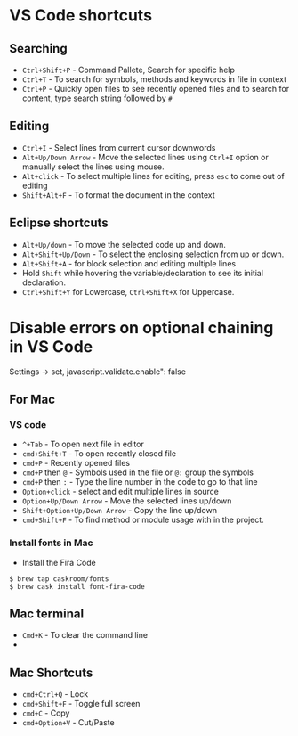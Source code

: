 # VS Code shortcuts

## Searching
- `Ctrl+Shift+P` - Command Pallete, Search for specific help
- `Ctrl+T` - To search for symbols, methods and keywords in file in context
- `Ctrl+P` - Quickly open files to see recently opened files and to search for content, type search string followed by `#`

## Editing
- `Ctrl+I` - Select lines from current cursor downwords
- `Alt+Up/Down Arrow` - Move the selected lines using `Ctrl+I` option or manually select the lines using mouse.
- `Alt+click` - To select multiple lines for editing, press `esc` to come out of editing
- `Shift+Alt+F` - To format the document in the context


## Eclipse shortcuts

- `Alt+Up/down` - To move the selected code up and down.
-	`Alt+Shift+Up/Down` - To select the enclosing selection from up or down.
- `Alt+Shift+A` - for block selection and editing multiple lines
- Hold `Shift` while hovering the variable/declaration to see its initial declaration.
- `Ctrl+Shift+Y` for Lowercase, `Ctrl+Shift+X` for Uppercase.

# Disable errors on optional chaining in VS Code

Settings -> set, javascript.validate.enable": false

## For Mac

### VS code

- `^+Tab` - To open next file in editor
- `cmd+Shift+T` - To open recently closed file
- `cmd+P` - Recently opened files
- `cmd+P` then `@` - Symbols used in the file or `@:` group the symbols
- `cmd+P` then `:` - Type the line number in the code to go to that line
- `Option+click` - select and edit multiple lines in source
- `Option+Up/Down Arrow` - Move the selected lines up/down
- `Shift+Option+Up/Down Arrow` - Copy the line up/down
- `cmd+Shift+F` - To find method or module usage with in the project.

### Install fonts in Mac

- Install the Fira Code

```
$ brew tap caskroom/fonts
$ brew cask install font-fira-code
```

## Mac terminal

- `Cmd+K` - To clear the command line
-


## Mac Shortcuts

- `cmd+Ctrl+Q` - Lock
- `cmd+Shift+F` - Toggle full screen
- `cmd+C` - Copy
- `cmd+Option+V` - Cut/Paste
